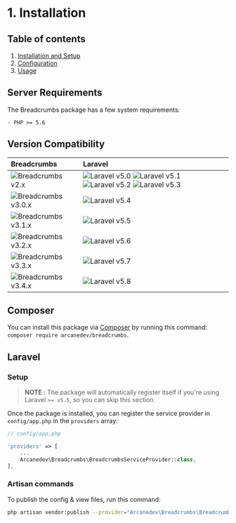 # 1. Installation

## Table of contents

  1. [Installation and Setup](1-Installation-and-Setup.md)
  2. [Configuration](2-Configuration.md)
  3. [Usage](3-Usage.md)
  
## Server Requirements

The Breadcrumbs package has a few system requirements:

    - PHP >= 5.6
    
## Version Compatibility

| Breadcrumbs                              | Laravel                                                                                                             |
|:-----------------------------------------|:--------------------------------------------------------------------------------------------------------------------|
| ![Breadcrumbs v2.x][breadcrumbs_2_x]     | ![Laravel v5.0][laravel_5_0] ![Laravel v5.1][laravel_5_1] ![Laravel v5.2][laravel_5_2] ![Laravel v5.3][laravel_5_3] |
| ![Breadcrumbs v3.0.x][breadcrumbs_3_0_x] | ![Laravel v5.4][laravel_5_4]                                                                                        |
| ![Breadcrumbs v3.1.x][breadcrumbs_3_1_x] | ![Laravel v5.5][laravel_5_5]                                                                                        |
| ![Breadcrumbs v3.2.x][breadcrumbs_3_2_x] | ![Laravel v5.6][laravel_5_6]                                                                                        |
| ![Breadcrumbs v3.3.x][breadcrumbs_3_3_x] | ![Laravel v5.7][laravel_5_7]                                                                                        |
| ![Breadcrumbs v3.4.x][breadcrumbs_3_4_x] | ![Laravel v5.8][laravel_5_8]                                                                                        |

[laravel_5_0]:  https://img.shields.io/badge/v5.0-supported-brightgreen.svg?style=flat-square "Laravel v5.0"
[laravel_5_1]:  https://img.shields.io/badge/v5.1-supported-brightgreen.svg?style=flat-square "Laravel v5.1"
[laravel_5_2]:  https://img.shields.io/badge/v5.2-supported-brightgreen.svg?style=flat-square "Laravel v5.2"
[laravel_5_3]:  https://img.shields.io/badge/v5.3-supported-brightgreen.svg?style=flat-square "Laravel v5.3"
[laravel_5_4]:  https://img.shields.io/badge/v5.4-supported-brightgreen.svg?style=flat-square "Laravel v5.4"
[laravel_5_5]:  https://img.shields.io/badge/v5.5-supported-brightgreen.svg?style=flat-square "Laravel v5.5"
[laravel_5_6]:  https://img.shields.io/badge/v5.6-supported-brightgreen.svg?style=flat-square "Laravel v5.6"
[laravel_5_7]:  https://img.shields.io/badge/v5.7-supported-brightgreen.svg?style=flat-square "Laravel v5.7"
[laravel_5_8]:  https://img.shields.io/badge/v5.8-supported-brightgreen.svg?style=flat-square "Laravel v5.8"

[breadcrumbs_2_x]:   https://img.shields.io/badge/version-2.*-blue.svg?style=flat-square "Breadcrumbs v2.*"
[breadcrumbs_3_0_x]: https://img.shields.io/badge/version-3.0.*-blue.svg?style=flat-square "Breadcrumbs v3.0.*"
[breadcrumbs_3_1_x]: https://img.shields.io/badge/version-3.1.*-blue.svg?style=flat-square "Breadcrumbs v3.1.*"
[breadcrumbs_3_2_x]: https://img.shields.io/badge/version-3.2.*-blue.svg?style=flat-square "Breadcrumbs v3.2.*"
[breadcrumbs_3_3_x]: https://img.shields.io/badge/version-3.3.*-blue.svg?style=flat-square "Breadcrumbs v3.3.*"
[breadcrumbs_3_4_x]: https://img.shields.io/badge/version-3.4.*-blue.svg?style=flat-square "Breadcrumbs v3.4.*"

## Composer

You can install this package via [Composer](http://getcomposer.org/) by running this command: `composer require arcanedev/breadcrumbs`.

## Laravel

### Setup

> **NOTE :** The package will automatically register itself if you're using Laravel `>= v5.5`, so you can skip this section.

Once the package is installed, you can register the service provider in `config/app.php` in the `providers` array:

```php
// config/app.php

'providers' => [
    ...
    Arcanedev\Breadcrumbs\BreadcrumbsServiceProvider::class,
],
```

### Artisan commands

To publish the config &amp; view files, run this command:

```bash
php artisan vendor:publish --provider="Arcanedev\Breadcrumbs\BreadcrumbsServiceProvider"
```
